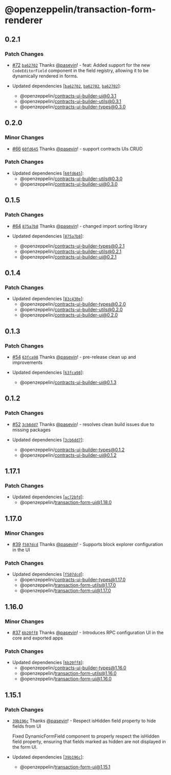 # @openzeppelin/transaction-form-renderer

## 0.2.1

### Patch Changes

- [#72](https://github.com/OpenZeppelin/contracts-ui-builder/pull/72) [`ba62702`](https://github.com/OpenZeppelin/contracts-ui-builder/commit/ba62702eea64cc2a1989f2d1f568f22ff414a4ca) Thanks [@pasevin](https://github.com/pasevin)! - feat: Added support for the new `CodeEditorField` component in the field registry, allowing it to be dynamically rendered in forms.

- Updated dependencies [[`ba62702`](https://github.com/OpenZeppelin/contracts-ui-builder/commit/ba62702eea64cc2a1989f2d1f568f22ff414a4ca), [`ba62702`](https://github.com/OpenZeppelin/contracts-ui-builder/commit/ba62702eea64cc2a1989f2d1f568f22ff414a4ca), [`ba62702`](https://github.com/OpenZeppelin/contracts-ui-builder/commit/ba62702eea64cc2a1989f2d1f568f22ff414a4ca)]:
  - @openzeppelin/contracts-ui-builder-ui@0.3.1
  - @openzeppelin/contracts-ui-builder-utils@0.3.1
  - @openzeppelin/contracts-ui-builder-types@0.3.0

## 0.2.0

### Minor Changes

- [#66](https://github.com/OpenZeppelin/contracts-ui-builder/pull/66) [`60fd645`](https://github.com/OpenZeppelin/contracts-ui-builder/commit/60fd6457fef301f87303fd22b03e12df10c26103) Thanks [@pasevin](https://github.com/pasevin)! - support contracts UIs CRUD

### Patch Changes

- Updated dependencies [[`60fd645`](https://github.com/OpenZeppelin/contracts-ui-builder/commit/60fd6457fef301f87303fd22b03e12df10c26103)]:
  - @openzeppelin/contracts-ui-builder-utils@0.3.0
  - @openzeppelin/contracts-ui-builder-ui@0.3.0

## 0.1.5

### Patch Changes

- [#64](https://github.com/OpenZeppelin/contracts-ui-builder/pull/64) [`875a7b8`](https://github.com/OpenZeppelin/contracts-ui-builder/commit/875a7b8f00bec08b869b4a59c4def6e7b1790479) Thanks [@pasevin](https://github.com/pasevin)! - changed import sorting library

- Updated dependencies [[`875a7b8`](https://github.com/OpenZeppelin/contracts-ui-builder/commit/875a7b8f00bec08b869b4a59c4def6e7b1790479)]:
  - @openzeppelin/contracts-ui-builder-types@0.2.1
  - @openzeppelin/contracts-ui-builder-utils@0.2.1
  - @openzeppelin/contracts-ui-builder-ui@0.2.1

## 0.1.4

### Patch Changes

- Updated dependencies [[`83c430e`](https://github.com/OpenZeppelin/contracts-ui-builder/commit/83c430e86f47733bde89b560b70a7a922eebfe81)]:
  - @openzeppelin/contracts-ui-builder-types@0.2.0
  - @openzeppelin/contracts-ui-builder-utils@0.2.0
  - @openzeppelin/contracts-ui-builder-ui@0.2.0

## 0.1.3

### Patch Changes

- [#54](https://github.com/OpenZeppelin/contracts-ui-builder/pull/54) [`63fca98`](https://github.com/OpenZeppelin/contracts-ui-builder/commit/63fca981f56bf9b2bb7c43c720bea3cbbd53d6f6) Thanks [@pasevin](https://github.com/pasevin)! - pre-release clean up and improvements

- Updated dependencies [[`63fca98`](https://github.com/OpenZeppelin/contracts-ui-builder/commit/63fca981f56bf9b2bb7c43c720bea3cbbd53d6f6)]:
  - @openzeppelin/contracts-ui-builder-ui@0.1.3

## 0.1.2

### Patch Changes

- [#52](https://github.com/OpenZeppelin/contracts-ui-builder/pull/52) [`3cb6dd7`](https://github.com/OpenZeppelin/contracts-ui-builder/commit/3cb6dd7e4f2bdf51860ae6abe51432bba0828037) Thanks [@pasevin](https://github.com/pasevin)! - resolves clean build issues due to missing packages

- Updated dependencies [[`3cb6dd7`](https://github.com/OpenZeppelin/contracts-ui-builder/commit/3cb6dd7e4f2bdf51860ae6abe51432bba0828037)]:
  - @openzeppelin/contracts-ui-builder-types@0.1.2
  - @openzeppelin/contracts-ui-builder-ui@0.1.2

## 1.17.1

### Patch Changes

- Updated dependencies [[`ac72bfd`](https://github.com/OpenZeppelin/transaction-form-builder/commit/ac72bfddf5e16b75b82a9d33713b37b97dc71f88)]:
  - @openzeppelin/transaction-form-ui@1.18.0

## 1.17.0

### Minor Changes

- [#39](https://github.com/OpenZeppelin/transaction-form-builder/pull/39) [`f507dcd`](https://github.com/OpenZeppelin/transaction-form-builder/commit/f507dcdc6cab173c812f9111c9c57d523d20740a) Thanks [@pasevin](https://github.com/pasevin)! - Supports block explorer configuration in the UI

### Patch Changes

- Updated dependencies [[`f507dcd`](https://github.com/OpenZeppelin/transaction-form-builder/commit/f507dcdc6cab173c812f9111c9c57d523d20740a)]:
  - @openzeppelin/contracts-ui-builder-types@1.17.0
  - @openzeppelin/transaction-form-utils@1.17.0
  - @openzeppelin/transaction-form-ui@1.17.0

## 1.16.0

### Minor Changes

- [#37](https://github.com/OpenZeppelin/transaction-form-builder/pull/37) [`6b20ff8`](https://github.com/OpenZeppelin/transaction-form-builder/commit/6b20ff82cab748db41797dff0891890e35a24bfe) Thanks [@pasevin](https://github.com/pasevin)! - Introduces RPC configuration UI in the core and exported apps

### Patch Changes

- Updated dependencies [[`6b20ff8`](https://github.com/OpenZeppelin/transaction-form-builder/commit/6b20ff82cab748db41797dff0891890e35a24bfe)]:
  - @openzeppelin/contracts-ui-builder-types@1.16.0
  - @openzeppelin/transaction-form-utils@1.16.0
  - @openzeppelin/transaction-form-ui@1.16.0

## 1.15.1

### Patch Changes

- [`39b196c`](https://github.com/OpenZeppelin/transaction-form-builder/commit/39b196cdea737678676f3da262e460201335d40d) Thanks [@pasevin](https://github.com/pasevin)! - Respect isHidden field property to hide fields from UI

  Fixed DynamicFormField component to properly respect the isHidden field property, ensuring that fields marked as hidden are not displayed in the form UI.

- Updated dependencies [[`39b196c`](https://github.com/OpenZeppelin/transaction-form-builder/commit/39b196cdea737678676f3da262e460201335d40d)]:
  - @openzeppelin/transaction-form-ui@1.15.1
